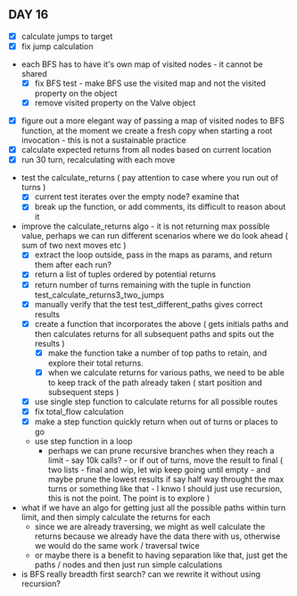## DAY 16
- [x] calculate jumps to target
- [x] fix jump calculation
- each BFS has to have it's own map of visited nodes - it cannot be shared
  - [x] fix BFS test - make BFS use the visited map and not the visited property on the object
  - [x] remove visited property on the Valve object 
- [x] figure out a more elegant way of passing a map of visited nodes to BFS function, at the moment we create a fresh copy when starting a root invocation - this is not  a sustainable practice
- [x] calculate expected returns from all nodes based on current location
- [x] run 30 turn, recalculating with each move
- test the calculate_returns ( pay attention to case where you run out of turns )
  - [x] current test iterates over the empty node? examine that
  - [x] break up the function, or add comments, its difficult to reason about it
- improve the calculate_returns algo - it is not returning max possible value, perhaps we can run different scenarios where we do look ahead ( sum of two next moves etc )
  - [x] extract the loop outside, pass in the maps as params, and return them after each run?
  - [x] return a list of tuples ordered by potential returns
  - [x] return number of turns remaining with the tuple in function test_calculate_returns3_two_jumps
  - [x] manually verify that the test test_different_paths gives correct results 
  - [x] create a function that incorporates the above ( gets initials paths and then calculates returns for all subsequent paths and spits out the results )
    - [x] make the function take a number of top paths to retain, and explore their total returns.
    - [x] when we calculate returns for various paths, we need to be able to keep track of the path already taken ( start position and subsequent steps )
  - [x] use single step function to calculate returns for all possible routes
  - [x] fix total_flow calculation
  - [x] make a step function quickly return when out of turns or places to go
  - use step function in a loop
    - perhaps we can prune recursive branches when they reach a limit - say 10k calls? - or if out of turns, move the result to final ( two lists - final and wip, let wip keep going until empty - and maybe prune the lowest results if say half way throught the max turns or something like that - I knwo I should just use recursion, this is not the point. The point is to explore )
- what if we have an algo for getting just all the possible paths within turn limit, and then simply calculate the returns for each
  - since we are already traversing, we might as well calculate the returns because we already have the data there with us, otherwise we would do the same work / traversal twice
  - or maybe there is a benefit to having separation like that, just get the paths / nodes and then just run simple calculations
- is BFS really breadth first search? can we rewrite it without using recursion?
